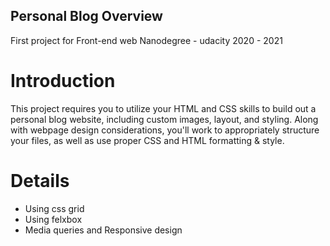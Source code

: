 
## Personal Blog Overview
First project for Front-end web  Nanodegree - udacity 2020 - 2021

# Introduction
This project requires you to utilize your HTML and CSS skills to build out a personal blog website, including custom images, layout, and styling. Along with webpage design considerations, you'll work to appropriately structure your files, as well as use proper CSS and HTML formatting & style.

# Details  
- Using css grid 
- Using felxbox
- Media queries and Responsive design 
